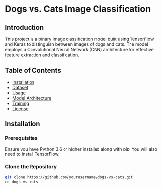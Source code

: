 # Dogs vs. Cats Image Classification

## Introduction
This project is a binary image classification model built using TensorFlow and Keras to distinguish between images of dogs and cats. The model employs a Convolutional Neural Network (CNN) architecture for effective feature extraction and classification.

## Table of Contents
- [Installation](#installation)
- [Dataset](#dataset)
- [Usage](#usage)
- [Model Architecture](#model-architecture)
- [Training](#training)
- [License](#license)

## Installation

### Prerequisites
Ensure you have Python 3.6 or higher installed along with pip. You will also need to install TensorFlow.

### Clone the Repository
```bash
git clone https://github.com/yourusername/dogs-vs-cats.git
cd dogs-vs-cats
